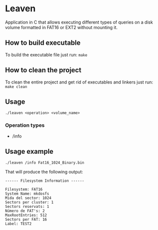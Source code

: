 # Leaven

Application in C that allows executing different types of queries on a disk 
volume formatted in FAT16 or EXT2 without mounting it.

## How to build executable

To build the executable file just run: 
`make`

## How to clean the project

To clean the entire project and get rid of executables and linkers just run:
`make clean`

## Usage

`./leaven <operation> <volume_name>`

### Operation types

* /info

## Usage example

`./leaven /info Fat16_1024_Binary.bin`

That will produce the following output:

	------ Filesystem Information ------

	Filesystem: FAT16
	System Name: mkdosfs
	Mida del sector: 1024
	Sectors per cluster: 1
	Sectors reservats: 1
	Número de FAT's: 2
	MaxRootEntries: 512
	Sectors per FAT: 16
	Label: TEST2
